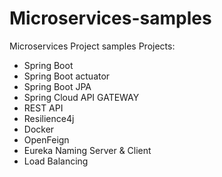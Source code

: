 # Microservices-samples
Microservices Project samples
Projects:
* Spring Boot
* Spring Boot actuator
* Spring Boot JPA
* Spring Cloud API GATEWAY
* REST API
* Resilience4j
* Docker
* OpenFeign
* Eureka Naming Server & Client
* Load Balancing
